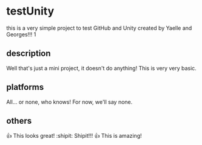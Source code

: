 # testUnity
this is a very simple project to test GitHub and Unity created by Yaelle and Georges!!!
1

## description
Well that's just a mini project, it doesn't do anything!
This is very very basic.

## platforms
All... or none, who knows! For now, we'll say none.

## others
:+1: This looks great!
:shipit: Shipit!!!
:+1: This is amazing!
